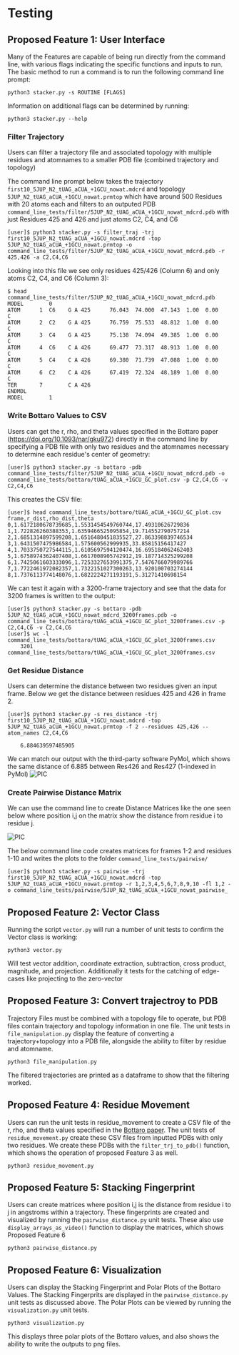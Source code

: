 # Testing

## Proposed Feature 1: User Interface

Many of the Features are capable of being run directly from the command line, with various flags indicating the specific functions and inputs to run. The basic method to run a command is to run the following command line prompt:

```
python3 stacker.py -s ROUTINE [FLAGS]
```

Information on additional flags can be determined by running:

```
python3 stacker.py --help
```

### Filter Trajectory

Users can filter a trajectory file and associated topology with multiple residues and atomnames to a smaller PDB file (combined trajectory and topology)

The command line prompt below takes the trajectory `first10_5JUP_N2_tUAG_aCUA_+1GCU_nowat.mdcrd` and topology `5JUP_N2_tUAG_aCUA_+1GCU_nowat.prmtop` which have around 500 Residues with 20 atoms each and filters to an outputed PDB `command_line_tests/filter/5JUP_N2_tUAG_aCUA_+1GCU_nowat_mdcrd.pdb` with just Residues 425 and 426 and just atoms C2, C4, and C6

```
[user]$ python3 stacker.py -s filter_traj -trj first10_5JUP_N2_tUAG_aCUA_+1GCU_nowat.mdcrd -top 5JUP_N2_tUAG_aCUA_+1GCU_nowat.prmtop -o command_line_tests/filter/5JUP_N2_tUAG_aCUA_+1GCU_nowat_mdcrd.pdb -r 425,426 -a C2,C4,C6
```

Looking into this file we see only residues 425/426 (Column 6) and only atoms C2, C4, and C6 (Column 3):

```
$ head command_line_tests/filter/5JUP_N2_tUAG_aCUA_+1GCU_nowat_mdcrd.pdb
MODEL        0
ATOM      1  C6    G A 425      76.043  74.000  47.143  1.00  0.00           C  
ATOM      2  C2    G A 425      76.759  75.533  48.812  1.00  0.00           C  
ATOM      3  C4    G A 425      75.138  74.094  49.385  1.00  0.00           C  
ATOM      4  C6    C A 426      69.477  73.317  48.913  1.00  0.00           C  
ATOM      5  C4    C A 426      69.380  71.739  47.088  1.00  0.00           C  
ATOM      6  C2    C A 426      67.419  72.324  48.189  1.00  0.00           C  
TER       7        C A 426
ENDMDL
MODEL        1
```

### Write Bottaro Values to CSV

Users can get the r, rho, and theta values specified in the Bottaro paper (https://doi.org/10.1093/nar/gku972) directly in the command line by specifying a PDB file with only two residues and the atomnames necessary to determine each residue's center of geometry:

```
[user]$ python3 stacker.py -s bottaro -pdb command_line_tests/filter/5JUP_N2_tUAG_aCUA_+1GCU_nowat_mdcrd.pdb -o command_line_tests/bottaro/tUAG_aCUA_+1GCU_GC_plot.csv -p C2,C4,C6 -v C2,C4,C6
```

This creates the CSV file:
```
[user]$ head command_line_tests/bottaro/tUAG_aCUA_+1GCU_GC_plot.csv
frame,r_dist,rho_dist,theta
0,1.6172180678739685,1.5531454549760744,17.49310626729836
1,1.722826260388353,1.6359466525095854,19.714552790757214
2,1.6851314897599208,1.6516480451835527,27.863398839746534
3,1.6431507475986584,1.575600562999935,33.85815156417427
4,1.7033750727544115,1.6105697594120474,16.695184062462403
5,1.6758974362407408,1.6617008905742912,19.187714325299208
6,1.7425061603333096,1.7253327653991375,7.5476766079989766
7,1.7722461972082357,1.7322151027300263,13.920100703274144
8,1.7376113774148076,1.6822224271193191,5.31271410698154
```

We can test it again with a 3200-frame trajectory and see that the data for 3200 frames is written to the output:
```
[user]$ python3 stacker.py -s bottaro -pdb 5JUP_N2_tUAG_aCUA_+1GCU_nowat_mdcrd_3200frames.pdb -o command_line_tests/bottaro/tUAG_aCUA_+1GCU_GC_plot_3200frames.csv -p C2,C4,C6 -v C2,C4,C6
[user]$ wc -l command_line_tests/bottaro/tUAG_aCUA_+1GCU_GC_plot_3200frames.csv
    3201 command_line_tests/bottaro/tUAG_aCUA_+1GCU_GC_plot_3200frames.csv
```

### Get Residue Distance
Users can determine the distance between two residues given an input frame. Below we get the distance between residues 425 and 426 in frame 2.
```
[user]$ python3 stacker.py -s res_distance -trj first10_5JUP_N2_tUAG_aCUA_+1GCU_nowat.mdcrd -top 5JUP_N2_tUAG_aCUA_+1GCU_nowat.prmtop -f 2 --residues 425,426 --atom_names C2,C4,C6

    6.884639597485905
```

We can match our output with the third-party software PyMol, which shows the same distance of 6.885 between Res426 and Res427 (1-indexed in PyMol)
![PIC](docs/images/three_res_distances.png)

### Create Pairwise Distance Matrix
We can use the command line to create Distance Matrices like the one seen below where position i,j on the matrix show the distance from residue i to residue j. 

![PIC](docs/images/pairwise_matrix.png)

The below command line code creates matrices for frames 1-2 and residues 1-10 and writes the plots to the folder `command_line_tests/pairwise/`

```
[user]$ python3 stacker.py -s pairwise -trj first10_5JUP_N2_tUAG_aCUA_+1GCU_nowat.mdcrd -top 5JUP_N2_tUAG_aCUA_+1GCU_nowat.prmtop -r 1,2,3,4,5,6,7,8,9,10 -fl 1,2 -o command_line_tests/pairwise/5JUP_N2_tUAG_aCUA_+1GCU_nowat_pairwise_
```

## Proposed Feature 2: Vector Class
Running the script `vector.py` will run a number of unit tests to confirm the Vector class is working:
```
python3 vector.py
```
Will test vector addition, coordinate extraction, subtraction, cross product, magnitude, and projection. Additionally it tests for the catching of edge-cases like projecting to the zero-vector

## Proposed Feature 3: Convert trajectroy to PDB

Trajectory Files must be combined with a topology file to operate, but PDB files contain trajectory and topology information in one file. The unit tests in `file_manipulation.py` display the feature of converting a trajectory+topology into a PDB file, alongside the ability to filter by residue and atomname.
```
python3 file_manipulation.py
```
The filtered trajectories are printed as a dataframe to show that the filtering worked.

## Proposed Feature 4: Residue Movement
Users can run the unit tests in residue_movement to create a CSV file of the r, rho, and theta values specified in the [Bottaro paper](https://doi.org/10.1093/nar/gku972). The unit tests of `residue_movement.py` create these CSV files from inputted PDBs with only two residues. We create these PDBs with the `filter_trj_to_pdb()` function, which shows the operation of proposed Feature 3 as well.
```
python3 residue_movement.py
```

## Proposed Feature 5: Stacking Fingerprint
Users can create matrices where position i,j is the distance from residue i to j in angstroms within a trajectory. These fingerprints are created and visualized by running the `pairwise_distance.py` unit tests. These also use `display_arrays_as_video()` function to display the matrices, which shows Proposed Feature 6

```
python3 pairwise_distance.py
```

## Proposed Feature 6: Visualization
Users can display the Stacking Fingerprint and Polar Plots of the Bottaro Values. The Stacking Fingerprits are displayed in the `pairwise_distance.py` unit tests as discussed above. The Polar Plots can be viewed by running the `visualization.py` unit tests.

```
python3 visualization.py
```

This displays three polar plots of the Bottaro values, and also shows the ability to write the outputs to png files. 
